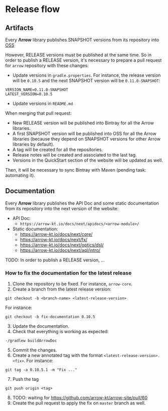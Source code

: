 # Release flow

## Artifacts

Every **Λrrow** library publishes SNAPSHOT versions from its repository into [OSS](https://oss.jfrog.org/artifactory/oss-snapshot-local/io/arrow-kt/)

However, RELEASE versions must be published at the same time. So in order to publish a RELEASE version, it's necessary to prepare a pull request for `arrow` repository with these changes:

* Update versions in `gradle.properties`. For instance, the release version will be `0.10.5` and the next SNAPSHOT version will be `0.11.0-SNAPSHOT`:
```
VERSION_NAME=0.11.0-SNAPSHOT
LATEST_VERSION=0.10.5
```
* Update versions in `README.md`

When merging that pull request:

* New RELEASE version will be published into Bintray for all the Arrow libraries.
* A first SNAPSHOT version will be published into OSS for all the Arrow libraries (because they depend on SNAPSHOT versions for other Arrow libraries by default).
* A tag will be created for all the repositories.
* Release notes will be created and associated to the last tag.
* Versions in the QuickStart section of the website will be updated as well.

Then, it will be necessary to sync Bintray with Maven (pending task: automating it).

## Documentation

Every **Λrrow** library publishes the API Doc and some static documentation from its repository into the next version of the website:

* API Doc:
    * `https://arrow-kt.io/docs/next/apidocs/<arrow-module>/`
* Static documentation:
    * https://arrow-kt.io/docs/next/core/
    * https://arrow-kt.io/docs/next/fx/
    * https://arrow-kt.io/docs/next/optics/dsl/
    * https://arrow-kt.io/docs/next/aql/intro/

TODO: In order to publish a RELEASE version, ...

### How to fix the documentation for the latest release

1. Clone the repository to be fixed. For instance, `arrow-core`.
2. Create a branch from the latest release version:
```
git checkout -b <branch-name> <latest-release-version>
```
For instance:
```
git checkout -b fix-documentation 0.10.5
```
3. Update the documentation.
4. Check that everything is working as expected:
```
-/gradlew buildArrowDoc
```
5. Commit the changes.
6. Create a new annotated tag with the format `<latest-release-version>.<fix>`. For instance:
```
git tag -a 0.10.5.1 -m "Fix ..."
```
7. Push the tag
```
git push origin <tag>
```
8. TODO: waiting for https://github.com/arrow-kt/arrow-site/pull/60
9. Create the pull request to apply the fix on `master` branch as well.
